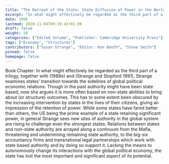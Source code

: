 ```yaml
---
title: "The Retreat of the State: State Diffusion of Power in the World Economy"
excerpt: "In what might effectively be regarded as the third part of a trilogy, together with (1988e) and (Strange and Stopford 1991), Strange examines states’ transition towards the sidelines of global political economic relations. Though in the past authority might have been state based, now she argues it is more often based on non-state abilities to bring about (or structure) outcomes. This has to some extent been obscured by the increasing intervention by states in the lives of their citizens, giving an impression of the retention of power. While some states have fared better than others, the US being the prime example of a state retaining significant power, in general Strange sees new sites of authority in the global system are rising to challenge even the strongest states. Relations between states and non-state authority are arrayed along a continuum from the Mafia, threatening and undermining remaining state authority, to the big-six accountancy firms and transnational legal partnerships which work with state based authority and by doing so support it. Lacking the means to autonomously change its interactions with the global political economy, the state has lost the most important and significant aspect of its potential."
date: 1996
lastmod: 2020-11-04T09:19:42+01:00
draft: false
weight: 50
categories: ["Edited Volume", "Publisher: Cambridge University Press"]
tags: ["Economy", "Structures"]
contributors: ["Susan Strange", "Editor: Ken Booth", "Steve Smith"]
pinned: false
homepage: false
---
```


Book Chapter: In what might effectively be regarded as the third part of a trilogy, together with (1988e) and (Strange and Stopford 1991), Strange examines states’ transition towards the sidelines of global political economic relations. Though in the past authority might have been state based, now she argues it is more often based on non-state abilities to bring about (or structure) outcomes. This has to some extent been obscured by the increasing intervention by states in the lives of their citizens, giving an impression of the retention of power. While some states have fared better than others, the US being the prime example of a state retaining significant power, in general Strange sees new sites of authority in the global system are rising to challenge even the strongest states. Relations between states and non-state authority are arrayed along a continuum from the Mafia, threatening and undermining remaining state authority, to the big-six accountancy firms and transnational legal partnerships which work with state based authority and by doing so support it. Lacking the means to autonomously change its interactions with the global political economy, the state has lost the most important and significant aspect of its potential.